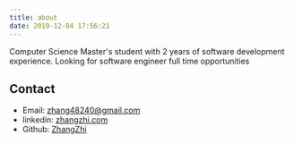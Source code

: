 ```yaml
---
title: about
date: 2019-12-04 17:56:21
---
```


Computer Science Master's student with 2 years of software development experience. Looking for software engineer full time opportunities

Contact
-----------------------

- Email: <zhang48240@gmail.com>
- linkedin: [zhangzhi.com](https://www.linkedin.com/in/zhi-zhang-81b872117/)
- Github: [ZhangZhi](https://github.com/ArcZz)

